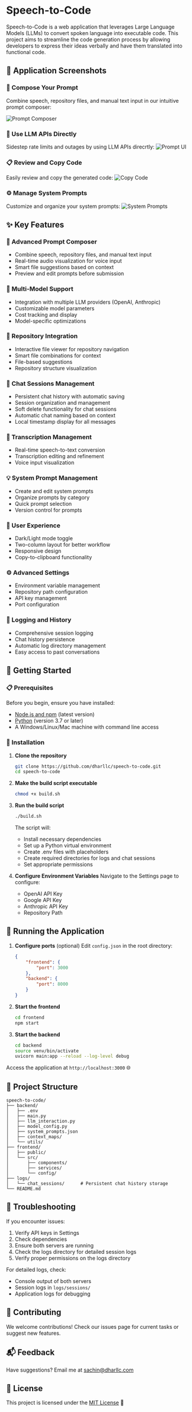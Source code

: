 # Speech-to-Code

Speech-to-Code is a web application that leverages Large Language Models (LLMs) to convert spoken language into executable code. This project aims to streamline the code generation process by allowing developers to express their ideas verbally and have them translated into functional code.

## 📸 Application Screenshots

### 🎯 Compose Your Prompt
Combine speech, repository files, and manual text input in our intuitive prompt composer:

![Prompt Composer](./screenshots/prompt_composer.png)
### 💬 Use LLM APIs Directly
Sidestep rate limits and outages by using LLM APIs direcrtly:
![Prompt UI](./screenshots/prompt_ui.png)

### 📋 Review and Copy Code
Easily review and copy the generated code:
![Copy Code](./screenshots/conversation_display.png)

### ⚙️ Manage System Prompts
Customize and organize your system prompts:
![System Prompts](./screenshots/system_prompts.png)

## ✨ Key Features

### 🎯 Advanced Prompt Composer
- Combine speech, repository files, and manual text input
- Real-time audio visualization for voice input
- Smart file suggestions based on context
- Preview and edit prompts before submission

### 🤖 Multi-Model Support
- Integration with multiple LLM providers (OpenAI, Anthropic)
- Customizable model parameters
- Cost tracking and display
- Model-specific optimizations

### 📁 Repository Integration
- Interactive file viewer for repository navigation
- Smart file combinations for context
- File-based suggestions
- Repository structure visualization

### 💬 Chat Sessions Management
- Persistent chat history with automatic saving
- Session organization and management
- Soft delete functionality for chat sessions
- Automatic chat naming based on context
- Local timestamp display for all messages

### 🎤 Transcription Management
- Real-time speech-to-text conversion
- Transcription editing and refinement
- Voice input visualization

### 💡 System Prompt Management
- Create and edit system prompts
- Organize prompts by category
- Quick prompt selection
- Version control for prompts

### 🎨 User Experience
- Dark/Light mode toggle
- Two-column layout for better workflow
- Responsive design
- Copy-to-clipboard functionality

### ⚙️ Advanced Settings
- Environment variable management
- Repository path configuration
- API key management
- Port configuration

### 📝 Logging and History
- Comprehensive session logging
- Chat history persistence
- Automatic log directory management
- Easy access to past conversations

## 🚀 Getting Started

### 📋 Prerequisites

Before you begin, ensure you have installed:
* [Node.js and npm](https://nodejs.org/en/download/) (latest version)
* [Python](https://www.python.org/downloads/) (version 3.7 or later)
* A Windows/Linux/Mac machine with command line access

### 🔧 Installation

1. **Clone the repository**
   ```bash
   git clone https://github.com/dharllc/speech-to-code.git
   cd speech-to-code
   ```

2. **Make the build script executable**
   ```bash
   chmod +x build.sh
   ```

3. **Run the build script**
   ```bash
   ./build.sh
   ```
   The script will:
   - Install necessary dependencies
   - Set up a Python virtual environment
   - Create .env files with placeholders
   - Create required directories for logs and chat sessions
   - Set appropriate permissions

4. **Configure Environment Variables**
   Navigate to the Settings page to configure:
   - OpenAI API Key
   - Google API Key
   - Anthropic API Key
   - Repository Path

## 🚀 Running the Application

1. **Configure ports** (optional)
   Edit `config.json` in the root directory:
   ```json
   {
       "frontend": {
           "port": 3000 
       },
       "backend": {
           "port": 8000 
       }
   }
   ```

2. **Start the frontend**
   ```bash
   cd frontend
   npm start
   ```

3. **Start the backend**
   ```bash
   cd backend
   source venv/bin/activate
   uvicorn main:app --reload --log-level debug
   ```

Access the application at `http://localhost:3000` 🌐

## 📁 Project Structure

```
speech-to-code/
├── backend/
│   ├── .env
│   ├── main.py
│   ├── llm_interaction.py
│   ├── model_config.py
│   ├── system_prompts.json
│   ├── context_maps/
│   └── utils/
├── frontend/
│   ├── public/
│   └── src/
│       ├── components/
│       ├── services/
│       └── config/
├── logs/
│   └── chat_sessions/      # Persistent chat history storage
└── README.md
```

## 🔧 Troubleshooting

If you encounter issues:
1. Verify API keys in Settings
2. Check dependencies
3. Ensure both servers are running
4. Check the logs directory for detailed session logs
5. Verify proper permissions on the logs directory

For detailed logs, check:
- Console output of both servers
- Session logs in `logs/sessions/`
- Application logs for debugging

## 🤝 Contributing

We welcome contributions! Check our issues page for current tasks or suggest new features.

## 📬 Feedback

Have suggestions? Email me at sachin@dharllc.com

## 📄 License

This project is licensed under the [MIT License](https://opensource.org/licenses/MIT) 📜
